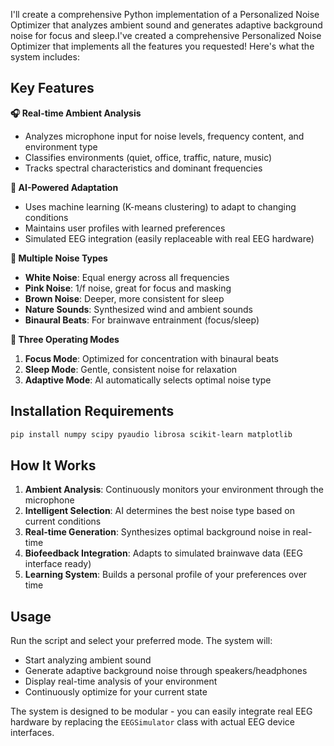 I'll create a comprehensive Python implementation of a Personalized Noise Optimizer that analyzes ambient sound and generates adaptive background noise for focus and sleep.I've created a comprehensive Personalized Noise Optimizer that implements all the features you requested! Here's what the system includes:

## Key Features

**🎧 Real-time Ambient Analysis**
- Analyzes microphone input for noise levels, frequency content, and environment type
- Classifies environments (quiet, office, traffic, nature, music)
- Tracks spectral characteristics and dominant frequencies

**🧠 AI-Powered Adaptation**
- Uses machine learning (K-means clustering) to adapt to changing conditions
- Maintains user profiles with learned preferences
- Simulated EEG integration (easily replaceable with real EEG hardware)

**🎵 Multiple Noise Types**
- **White Noise**: Equal energy across all frequencies
- **Pink Noise**: 1/f noise, great for focus and masking
- **Brown Noise**: Deeper, more consistent for sleep
- **Nature Sounds**: Synthesized wind and ambient sounds
- **Binaural Beats**: For brainwave entrainment (focus/sleep)

**🔄 Three Operating Modes**
1. **Focus Mode**: Optimized for concentration with binaural beats
2. **Sleep Mode**: Gentle, consistent noise for relaxation
3. **Adaptive Mode**: AI automatically selects optimal noise type

## Installation Requirements

```bash
pip install numpy scipy pyaudio librosa scikit-learn matplotlib
```

## How It Works

1. **Ambient Analysis**: Continuously monitors your environment through the microphone
2. **Intelligent Selection**: AI determines the best noise type based on current conditions
3. **Real-time Generation**: Synthesizes optimal background noise in real-time
4. **Biofeedback Integration**: Adapts to simulated brainwave data (EEG interface ready)
5. **Learning System**: Builds a personal profile of your preferences over time

## Usage

Run the script and select your preferred mode. The system will:
- Start analyzing ambient sound
- Generate adaptive background noise through speakers/headphones
- Display real-time analysis of your environment
- Continuously optimize for your current state

The system is designed to be modular - you can easily integrate real EEG hardware by replacing the `EEGSimulator` class with actual EEG device interfaces.
